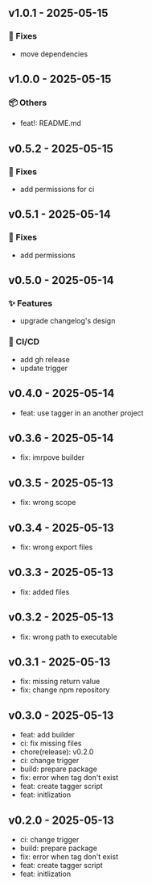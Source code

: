 ## v1.0.1 - 2025-05-15

### 🐛 Fixes
- move dependencies

## v1.0.0 - 2025-05-15

### 📦 Others
- feat!: README.md

## v0.5.2 - 2025-05-15

### 🐛 Fixes
- add permissions for ci

## v0.5.1 - 2025-05-14

### 🐛 Fixes
- add permissions

## v0.5.0 - 2025-05-14

### ✨ Features
- upgrade changelog's design

### 🔧 CI/CD
- add gh release
- update trigger

## v0.4.0 - 2025-05-14
- feat: use tagger in an another project

## v0.3.6 - 2025-05-14
- fix: imrpove builder

## v0.3.5 - 2025-05-13
- fix: wrong scope

## v0.3.4 - 2025-05-13
- fix: wrong export files

## v0.3.3 - 2025-05-13
- fix: added files

## v0.3.2 - 2025-05-13
- fix: wrong path to executable

## v0.3.1 - 2025-05-13
- fix: missing return value
- fix: change npm repository

## v0.3.0 - 2025-05-13
- feat: add builder
- ci: fix missing files
- chore(release): v0.2.0
- ci: change trigger
- build: prepare package
- fix: error when tag don't exist
- feat: create tagger script
- feat: initlization

## v0.2.0 - 2025-05-13
- ci: change trigger
- build: prepare package
- fix: error when tag don't exist
- feat: create tagger script
- feat: initlization

